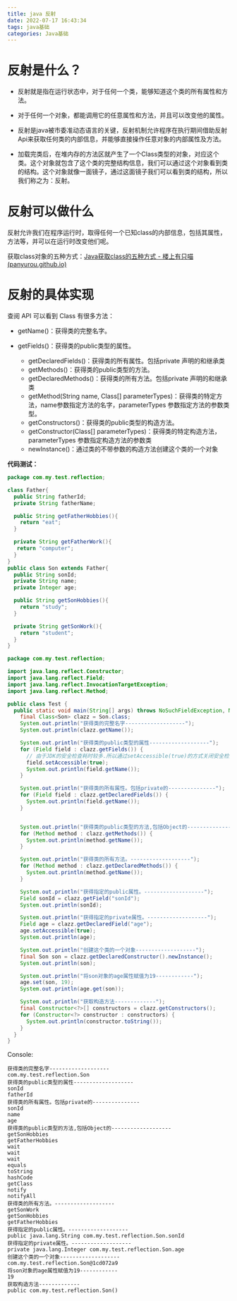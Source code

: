 ```yaml
---
title: java 反射
date: 2022-07-17 16:43:34
tags: java基础
categories: Java基础
---
```


# 反射是什么？

- 反射就是指在运行状态中，对于任何一个类，能够知道这个类的所有属性和方法。

- 对于任何一个对象，都能调用它的任意属性和方法，并且可以改变他的属性。

- 反射是java被市委准动态语言的关键，反射机制允许程序在执行期间借助反射Api来获取任何类的内部信息，并能够直接操作任意对象的内部属性及方法。
- 加载完类后，在堆内存的方法区就产生了一个Class类型的对象，对应这个类。这个对象就包含了这个类的完整结构信息，我们可以通过这个对象看到类的结构。这个对象就像一面镜子，通过这面镜子我们可以看到类的结构，所以我们称之为：反射。

# 反射可以做什么

反射允许我们在程序运行时，取得任何一个已知class的内部信息，包括其属性，方法等，并可以在运行时改变他们呢。

获取class对象的五种方式：[Java获取class的五种方式 - 楼上有只喵 (panyurou.github.io)](https://panyurou.github.io/2022/07/13/Java获取class的四种方式/)

# 反射的具体实现

查阅 API 可以看到 Class 有很多方法：

- getName()：获得类的完整名字。
- getFields()：获得类的public类型的属性。

  - getDeclaredFields()：获得类的所有属性。包括private 声明的和继承类
  - getMethods()：获得类的public类型的方法。
  - getDeclaredMethods()：获得类的所有方法。包括private 声明的和继承类
  - getMethod(String name, Class[] parameterTypes)：获得类的特定方法，name参数指定方法的名字，parameterTypes 参数指定方法的参数类型。
  - getConstructors()：获得类的public类型的构造方法。
  - getConstructor(Class[] parameterTypes)：获得类的特定构造方法，parameterTypes 参数指定构造方法的参数类
  - newInstance()：通过类的不带参数的构造方法创建这个类的一个对象

**代码测试：**

```java
package com.my.test.reflection;

class Father{
  public String fatherId;
  private String fatherName;

  public String getFatherHobbies(){
    return "eat";
  }

  private String getFatherWork(){
   return "computer";
  }
}
public class Son extends Father{
  public String sonId;
  private String name;
  private Integer age;

  public String getSonHobbies(){
    return "study";
  }

  private String getSonWork(){
    return "student";
  }
}
```

```java
package com.my.test.reflection;

import java.lang.reflect.Constructor;
import java.lang.reflect.Field;
import java.lang.reflect.InvocationTargetException;
import java.lang.reflect.Method;

public class Test {
  public static void main(String[] args) throws NoSuchFieldException, NoSuchMethodException, InvocationTargetException, InstantiationException, IllegalAccessException {
    final Class<Son> clazz = Son.class;
    System.out.println("获得类的完整名字-------------------");
    System.out.println(clazz.getName());

    System.out.println("获得类的public类型的属性-------------------");
    for (Field field : clazz.getFields()) {
      // 由于JDK的安全检查耗时较多.所以通过setAccessible(true)的方式关闭安全检查就可以达到提升反射速度的目的
      field.setAccessible(true);
      System.out.println(field.getName());
    }

    System.out.println("获得类的所有属性。包括private的---------------");
    for (Field field : clazz.getDeclaredFields()) {
      System.out.println(field.getName());
    }


    System.out.println("获得类的public类型的方法,包括Object的-------------------");
    for (Method method : clazz.getMethods()) {
      System.out.println(method.getName());
    }

    System.out.println("获得类的所有方法。-------------------");
    for (Method method : clazz.getDeclaredMethods()) {
      System.out.println(method.getName());
    }

    System.out.println("获得指定的public属性。-------------------");
    Field sonId = clazz.getField("sonId");
    System.out.println(sonId);

    System.out.println("获得指定的private属性。-------------------");
    Field age = clazz.getDeclaredField("age");
    age.setAccessible(true);
    System.out.println(age);

    System.out.println("创建这个类的一个对象-------------------");
    final Son son = clazz.getDeclaredConstructor().newInstance();
    System.out.println(son);

    System.out.println("将son对象的age属性赋值为19------------");
    age.set(son, 19);
    System.out.println(age.get(son));

    System.out.println("获取构造方法-------------");
    final Constructor<?>[] constructors = clazz.getConstructors();
    for (Constructor<?> constructor : constructors) {
      System.out.println(constructor.toString());
    }
  }
}
```

Console:

```
获得类的完整名字-------------------
com.my.test.reflection.Son
获得类的public类型的属性-------------------
sonId
fatherId
获得类的所有属性。包括private的---------------
sonId
name
age
获得类的public类型的方法,包括Object的-------------------
getSonHobbies
getFatherHobbies
wait
wait
wait
equals
toString
hashCode
getClass
notify
notifyAll
获得类的所有方法。-------------------
getSonWork
getSonHobbies
getFatherHobbies
获得指定的public属性。-------------------
public java.lang.String com.my.test.reflection.Son.sonId
获得指定的private属性。-------------------
private java.lang.Integer com.my.test.reflection.Son.age
创建这个类的一个对象-------------------
com.my.test.reflection.Son@1cd072a9
将son对象的age属性赋值为19------------
19
获取构造方法-------------
public com.my.test.reflection.Son()
```

